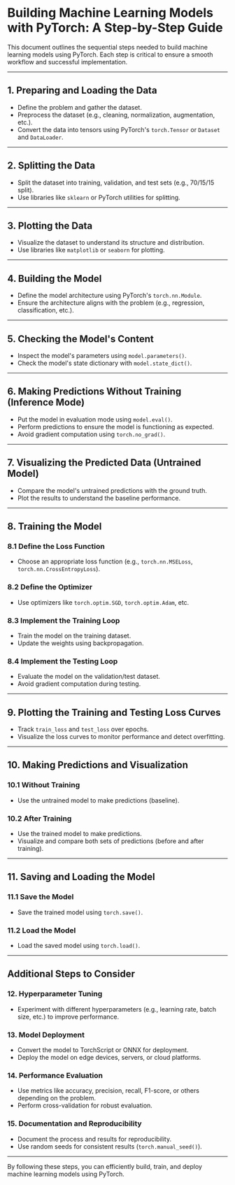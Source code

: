 # Building Machine Learning Models with PyTorch: A Step-by-Step Guide

This document outlines the sequential steps needed to build machine learning models using PyTorch. Each step is critical to ensure a smooth workflow and successful implementation.

---

## 1. Preparing and Loading the Data
- Define the problem and gather the dataset.
- Preprocess the dataset (e.g., cleaning, normalization, augmentation, etc.).
- Convert the data into tensors using PyTorch's `torch.Tensor` or `Dataset` and `DataLoader`.

---

## 2. Splitting the Data
- Split the dataset into training, validation, and test sets (e.g., 70/15/15 split).
- Use libraries like `sklearn` or PyTorch utilities for splitting.

---

## 3. Plotting the Data
- Visualize the dataset to understand its structure and distribution.
- Use libraries like `matplotlib` or `seaborn` for plotting.

---

## 4. Building the Model
- Define the model architecture using PyTorch's `torch.nn.Module`.
- Ensure the architecture aligns with the problem (e.g., regression, classification, etc.).

---

## 5. Checking the Model's Content
- Inspect the model's parameters using `model.parameters()`.
- Check the model's state dictionary with `model.state_dict()`.

---

## 6. Making Predictions Without Training (Inference Mode)
- Put the model in evaluation mode using `model.eval()`.
- Perform predictions to ensure the model is functioning as expected.
- Avoid gradient computation using `torch.no_grad()`.

---

## 7. Visualizing the Predicted Data (Untrained Model)
- Compare the model's untrained predictions with the ground truth.
- Plot the results to understand the baseline performance.

---

## 8. Training the Model
### 8.1 Define the Loss Function
- Choose an appropriate loss function (e.g., `torch.nn.MSELoss`, `torch.nn.CrossEntropyLoss`).

### 8.2 Define the Optimizer
- Use optimizers like `torch.optim.SGD`, `torch.optim.Adam`, etc.

### 8.3 Implement the Training Loop
- Train the model on the training dataset.
- Update the weights using backpropagation.

### 8.4 Implement the Testing Loop
- Evaluate the model on the validation/test dataset.
- Avoid gradient computation during testing.

---

## 9. Plotting the Training and Testing Loss Curves
- Track `train_loss` and `test_loss` over epochs.
- Visualize the loss curves to monitor performance and detect overfitting.

---

## 10. Making Predictions and Visualization
### 10.1 Without Training
- Use the untrained model to make predictions (baseline).

### 10.2 After Training
- Use the trained model to make predictions.
- Visualize and compare both sets of predictions (before and after training).

---

## 11. Saving and Loading the Model
### 11.1 Save the Model
- Save the trained model using `torch.save()`.

### 11.2 Load the Model
- Load the saved model using `torch.load()`.

---

## Additional Steps to Consider
### 12. Hyperparameter Tuning
- Experiment with different hyperparameters (e.g., learning rate, batch size, etc.) to improve performance.

### 13. Model Deployment
- Convert the model to TorchScript or ONNX for deployment.
- Deploy the model on edge devices, servers, or cloud platforms.

### 14. Performance Evaluation
- Use metrics like accuracy, precision, recall, F1-score, or others depending on the problem.
- Perform cross-validation for robust evaluation.

### 15. Documentation and Reproducibility
- Document the process and results for reproducibility.
- Use random seeds for consistent results (`torch.manual_seed()`).

---

By following these steps, you can efficiently build, train, and deploy machine learning models using PyTorch.